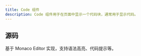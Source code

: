 ```yaml
---
title: Code 组件
description: Code 组件用于在页面中显示一个代码块，通常用于显示代码。
---
```


## 源码

基于 Monaco Editor 实现，支持语法高亮、代码提示等。
